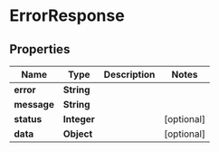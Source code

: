 

# ErrorResponse


## Properties

| Name | Type | Description | Notes |
|------------ | ------------- | ------------- | -------------|
|**error** | **String** |  |  |
|**message** | **String** |  |  |
|**status** | **Integer** |  |  [optional] |
|**data** | **Object** |  |  [optional] |



